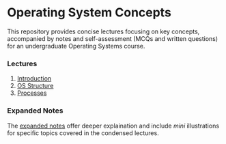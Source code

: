 # Operating System Concepts
This repository provides concise lectures focusing on key concepts, accompanied by notes and self-assessment (MCQs and written questions) for an undergraduate Operating Systems course.

### Lectures
1. [Introduction](1-intro.md)
2. [OS Structure](2-struct.md)
3. [Processes](3-procs.md)

### Expanded Notes
The [expanded notes](./more) offer deeper explaination and include *mini* illustrations for specific topics covered in the condensed lectures.
